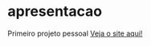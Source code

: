 # apresentacao
Primeiro projeto pessoal
[Veja o site aqui!](https://vinicavalaraujo.github.io/apresentacao/)
